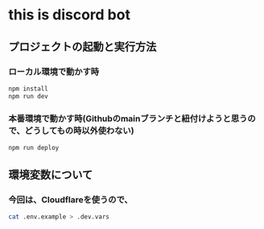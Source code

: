 # this is discord bot

## プロジェクトの起動と実行方法

### ローカル環境で動かす時

```bash
npm install
npm run dev
```

### 本番環境で動かす時(Githubのmainブランチと紐付けようと思うので、どうしてもの時以外使わない)

```bash
npm run deploy
```

## 環境変数について

### 今回は、Cloudflareを使うので、

```bash
cat .env.example > .dev.vars
```